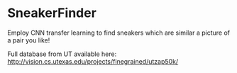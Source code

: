 # SneakerFinder
Employ CNN transfer learning to find sneakers which are similar a picture of a pair you like!

Full database from UT available here: http://vision.cs.utexas.edu/projects/finegrained/utzap50k/

